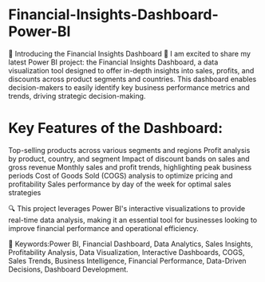 # Financial-Insights-Dashboard-Power-BI
🚀 Introducing the Financial Insights Dashboard 🚀
I am excited to share my latest Power BI project: the Financial Insights Dashboard, a data visualization tool designed to offer in-depth insights into sales, profits, and discounts across product segments and countries. This dashboard enables decision-makers to easily identify key business performance metrics and trends, driving strategic decision-making.
# Key Features of the Dashboard:
Top-selling products across various segments and regions
Profit analysis by product, country, and segment
Impact of discount bands on sales and gross revenue
Monthly sales and profit trends, highlighting peak business periods
Cost of Goods Sold (COGS) analysis to optimize pricing and profitability
Sales performance by day of the week for optimal sales strategies

🔍 This project leverages Power BI's interactive visualizations to provide real-time data analysis, making it an essential tool for businesses looking to improve financial performance and operational efficiency.

🔑 Keywords:Power BI, Financial Dashboard, Data Analytics, Sales Insights, Profitability Analysis, Data Visualization, Interactive Dashboards, COGS, Sales Trends, Business Intelligence, Financial Performance, Data-Driven Decisions, Dashboard Development.

